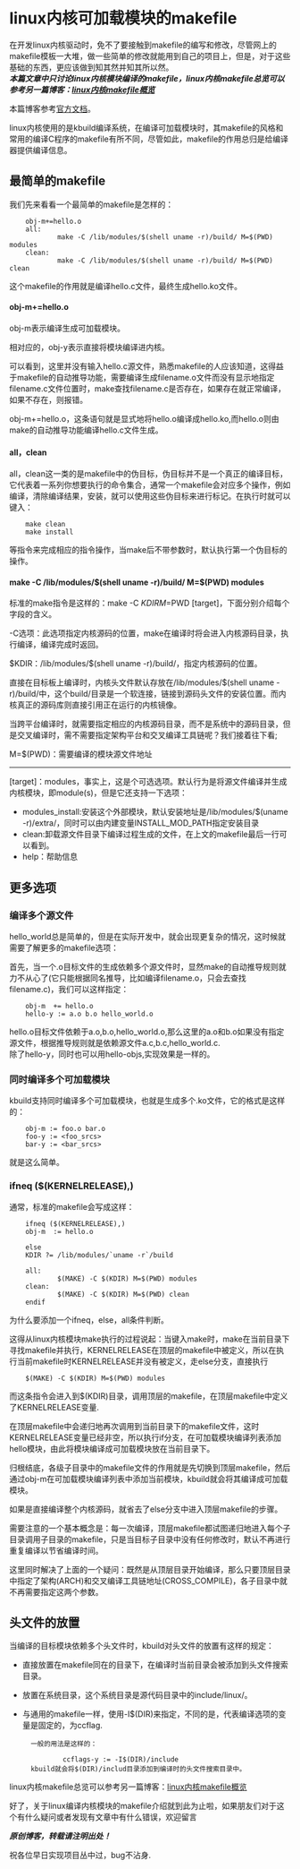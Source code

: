 # linux内核可加载模块的makefile
在开发linux内核驱动时，免不了要接触到makefile的编写和修改，尽管网上的makefile模板一大堆，做一些简单的修改就能用到自己的项目上，但是，对于这些基础的东西，更应该做到知其然并知其所以然。  
***本篇文章中只讨论linux内核模块编译的makefile，linux内核makefile总览可以参考另一篇博客：[linux内核makefile概览](https://www.cnblogs.com/downey-blog/p/10486863.html)***  

本篇博客参考[官方文档](https://github.com/torvalds/linux/blob/master/Documentation/kbuild/modules.txt)。   

linux内核使用的是kbuild编译系统，在编译可加载模块时，其makefile的风格和常用的编译C程序的makefile有所不同，尽管如此，makefile的作用总归是给编译器提供编译信息。

## 最简单的makefile
我们先来看看一个最简单的makefile是怎样的：

        obj-m+=hello.o
        all:
                make -C /lib/modules/$(shell uname -r)/build/ M=$(PWD) modules
        clean:
                make -C /lib/modules/$(shell uname -r)/build/ M=$(PWD) clean

这个makefile的作用就是编译hello.c文件，最终生成hello.ko文件。

#### obj-m+=hello.o
obj-m表示编译生成可加载模块。   

相对应的，obj-y表示直接将模块编译进内核。   

可以看到，这里并没有输入hello.c源文件，熟悉makefile的人应该知道，这得益于makefile的自动推导功能，需要编译生成filename.o文件而没有显示地指定filename.c文件位置时，make查找filename.c是否存在，如果存在就正常编译，如果不存在，则报错。  

obj-m+=hello.o，这条语句就是显式地将hello.o编译成hello.ko,而hello.o则由make的自动推导功能编译hello.c文件生成。  

#### all，clean
all，clean这一类的是makefile中的伪目标，伪目标并不是一个真正的编译目标，它代表着一系列你想要执行的命令集合，通常一个makefile会对应多个操作，例如编译，清除编译结果，安装，就可以使用这些伪目标来进行标记。在执行时就可以键入：

        make clean
        make install

等指令来完成相应的指令操作，当make后不带参数时，默认执行第一个伪目标的操作。  

#### make -C /lib/modules/\$(shell uname -r)/build/ M=$(PWD) modules
标准的make指令是这样的：make -C $KDIR M=$PWD [target]，下面分别介绍每个字段的含义。  

-C选项：此选项指定内核源码的位置，make在编译时将会进入内核源码目录，执行编译，编译完成时返回。  

\$KDIR：/lib/modules/$(shell uname -r)/build/，指定内核源码的位置。

直接在目标板上编译时，内核头文件默认存放在/lib/modules/$(shell uname -r)/build/中，这个build/目录是一个软连接，链接到源码头文件的安装位置。而内核真正的源码库则直接引用正在运行的内核镜像。  

当跨平台编译时，就需要指定相应的内核源码目录，而不是系统中的源码目录，但是交叉编译时，需不需要指定架构平台和交叉编译工具链呢？我们接着往下看;  

M=$(PWD)：需要编译的模块源文件地址
***   

[target]：modules，事实上，这是个可选选项。默认行为是将源文件编译并生成内核模块，即module(s)，但是它还支持一下选项：
* modules_install:安装这个外部模块，默认安装地址是/lib/modules/$(uname -r)/extra/，同时可以由内建变量INSTALL_MOD_PATH指定安装目录
* clean:卸载源文件目录下编译过程生成的文件，在上文的makefile最后一行可以看到。
* help：帮助信息

## 更多选项
### 编译多个源文件
hello_world总是简单的，但是在实际开发中，就会出现更复杂的情况，这时候就需要了解更多的makefile选项：

首先，当一个.o目标文件的生成依赖多个源文件时，显然make的自动推导规则就力不从心了(它只能根据同名推导，比如编译filename.o，只会去查找filename.c)，我们可以这样指定：

        obj-m  += hello.o
        hello-y := a.o b.o hello_world.o
hello.o目标文件依赖于a.o,b.o,hello_world.o,那么这里的a.o和b.o如果没有指定源文件，根据推导规则就是依赖源文件a.c,b.c,hello_world.c.  
除了hello-y，同时也可以用hello-objs,实现效果是一样的。  

### 同时编译多个可加载模块
kbuild支持同时编译多个可加载模块，也就是生成多个.ko文件，它的格式是这样的：

        obj-m := foo.o bar.o
        foo-y := <foo_srcs>
        bar-y := <bar_srcs>
就是这么简单。  


### ifneq ($(KERNELRELEASE),)
通常，标准的makefile会写成这样：

        ifneq ($(KERNELRELEASE),)
        obj-m  := hello.o

        else
        KDIR ?= /lib/modules/`uname -r`/build

        all:
                $(MAKE) -C $(KDIR) M=$(PWD) modules
        clean:
                $(MAKE) -C $(KDIR) M=$(PWD) clean
        endif
为什么要添加一个ifneq，else，all条件判断。  

这得从linux内核模块make执行的过程说起：当键入make时，make在当前目录下寻找makefile并执行，KERNELRELEASE在顶层的makefile中被定义，所以在执行当前makefile时KERNELRELEASE并没有被定义，走else分支，直接执行

        $(MAKE) -C $(KDIR) M=$(PWD) modules

而这条指令会进入到$(KDIR)目录，调用顶层的makefile，在顶层makefile中定义了KERNELRELEASE变量.  

在顶层makefile中会递归地再次调用到当前目录下的makefile文件，这时KERNELRELEASE变量已经非空，所以执行if分支，在可加载模块编译列表添加hello模块，由此将模块编译成可加载模块放在当前目录下。   

归根结底，各级子目录中的makefile文件的作用就是先切换到顶层makefile，然后通过obj-m在可加载模块编译列表中添加当前模块，kbuild就会将其编译成可加载模块。  

如果是直接编译整个内核源码，就省去了else分支中进入顶层makefile的步骤。  

需要注意的一个基本概念是：每一次编译，顶层makefile都试图递归地进入每个子目录调用子目录的makefile，只是当目标子目录中没有任何修改时，默认不再进行重复编译以节省编译时间。  

这里同时解决了上面的一个疑问：既然是从顶层目录开始编译，那么只要顶层目录中指定了架构(ARCH)和交叉编译工具链地址(CROSS_COMPILE)，各子目录中就不再需要指定这两个参数。  

## 头文件的放置
当编译的目标模块依赖多个头文件时，kbuild对头文件的放置有这样的规定：
* 直接放置在makefile同在的目录下，在编译时当前目录会被添加到头文件搜索目录。  
* 放置在系统目录，这个系统目录是源代码目录中的include/linux/。  
* 与通用的makefile一样，使用-I$(DIR)来指定，不同的是，代表编译选项的变量是固定的，为ccflag.

        一般的用法是这样的：

                ccflags-y := -I$(DIR)/include   
        kbuild就会将$(DIR)/includ目录添加到编译时的头文件搜索目录中。  


linux内核makefile总览可以参考另一篇博客：[linux内核makefile概览](https://www.cnblogs.com/downey-blog/p/10486863.html)


好了，关于linux编译内核模块的makefile介绍就到此为止啦，如果朋友们对于这个有什么疑问或者发现有文章中有什么错误，欢迎留言

***原创博客，转载请注明出处！***

祝各位早日实现项目丛中过，bug不沾身.


